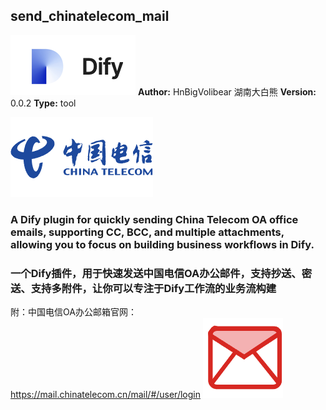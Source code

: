 ## send_chinatelecom_mail
![img](./_assets/dify.png)
**Author:** HnBigVolibear 湖南大白熊
**Version:** 0.0.2
**Type:** tool

![img](./_assets/ct.png)  

### A Dify plugin for quickly sending China Telecom OA office emails, supporting CC, BCC, and multiple attachments, allowing you to focus on building business workflows in Dify.

### 一个Dify插件，用于快速发送中国电信OA办公邮件，支持抄送、密送、支持多附件，让你可以专注于Dify工作流的业务流构建

附：中国电信OA办公邮箱官网：
https://mail.chinatelecom.cn/mail/#/user/login
![img](./_assets/mail.png)